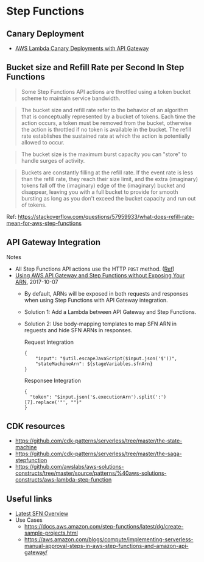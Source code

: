 # Step Functions

## Canary Deployment

- [AWS Lambda Canary Deployments with API Gateway](https://blog.thundra.io/aws-lambda-canary-deployments-with-api-gateway)

## Bucket size and Refill Rate per Second In Step Functions

> Some Step Functions API actions are throttled using a token bucket scheme to maintain service bandwidth.

> The bucket size and refill rate refer to the behavior of an algorithm that is conceptually represented by a bucket of tokens. Each time the action occurs, a token must be removed from the bucket, otherwise the action is throttled if no token is available in the bucket.
> The refill rate establishes the sustained rate at which the action is potentially allowed to occur.

> The bucket size is the maximum burst capacity you can "store" to handle surges of activity.

> Buckets are constantly filling at the refill rate. If the event rate is less than the refill rate, they reach their size limit, and the extra (imaginary) tokens fall off the (imaginary) edge of the (imaginary) bucket and disappear, leaving you with a full bucket to provide for smooth bursting as long as you don't exceed the bucket capacity and run out of tokens.

Ref: https://stackoverflow.com/questions/57959933/what-does-refill-rate-mean-for-aws-step-functions

## API Gateway Integration

Notes
- All Step Functions API actions use the HTTP `POST` method. ([Ref](https://docs.aws.amazon.com/step-functions/latest/dg/tutorial-api-gateway.html))
- [Using AWS API Gateway and Step Functions without Exposing Your ARN](https://medium.com/@cody_green/using-aws-api-gateway-and-step-functions-without-exposing-your-arn-ce94a88fa594), 2017-10-07
    - By default, ARNs will be exposed in both requests and responses when using Step Functions with API Gateway integration.
    - Solution 1: Add a Lambda between API Gateway and Step Functions.
    - Solution 2: Use body-mapping templates to map SFN ARN in reguests and hide SFN ARNs in responses.

        Request Integration
        ```
        {
            "input": "$util.escapeJavaScript($input.json('$'))",
            "stateMachineArn": ${stageVariables.sfnArn}
        }
        ```

        Responsee Integration
        ```
        {
          "token": "$input.json('$.executionArn').split(':')[7].replace('"', "")"
        }
        ```

## CDK resources
- https://github.com/cdk-patterns/serverless/tree/master/the-state-machine
- https://github.com/cdk-patterns/serverless/tree/master/the-saga-stepfunction
- https://github.com/awslabs/aws-solutions-constructs/tree/master/source/patterns/%40aws-solutions-constructs/aws-lambda-step-function

## Useful links
- [Latest SFN Overview](https://docs.aws.amazon.com/step-functions/latest/dg/how-step-functions-works.html)
- Use Cases
    - https://docs.aws.amazon.com/step-functions/latest/dg/create-sample-projects.html
    - https://aws.amazon.com/blogs/compute/implementing-serverless-manual-approval-steps-in-aws-step-functions-and-amazon-api-gateway/
